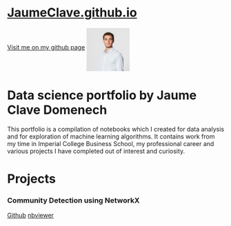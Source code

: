 <h1><a href="https://jaumeclave.github.io./">JaumeClave.github.io</a></h1>
<a href="https://github.com/JaumeClave">Visit me on my github page</a>

<img src="images/jaume_clave.jpg" height = 100 align="middle">

# Data science portfolio by Jaume Clave Domenech
This portfolio is a compilation of notebooks which I created for data analysis and for exploration of machine learning algorithms. It contains work from my time in Imperial College Business School, my professional career and various projects I have completed out of interest and curiosity.

# Projects
<h3 id="networkx-community-detection">Community Detection using NetworkX</h3>
<p><a href="https://github.com/JaumeClave/community_detection_NetworkX/blob/master/community_detection-networkx.ipynb">Github</a> 
<a href="https://nbviewer.jupyter.org/github/JaumeClave/community_detection_NetworkX/blob/master/community_detection-networkx.ipynb">nbviewer</a></p>
